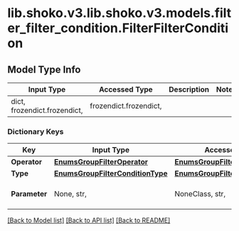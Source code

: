 # lib.shoko.v3.lib.shoko.v3.models.filter_filter_condition.FilterFilterCondition

## Model Type Info
Input Type | Accessed Type | Description | Notes
------------ | ------------- | ------------- | -------------
dict, frozendict.frozendict,  | frozendict.frozendict,  |  | 

### Dictionary Keys
Key | Input Type | Accessed Type | Description | Notes
------------ | ------------- | ------------- | ------------- | -------------
**Operator** | [**EnumsGroupFilterOperator**](EnumsGroupFilterOperator.md) | [**EnumsGroupFilterOperator**](EnumsGroupFilterOperator.md) |  | 
**Type** | [**EnumsGroupFilterConditionType**](EnumsGroupFilterConditionType.md) | [**EnumsGroupFilterConditionType**](EnumsGroupFilterConditionType.md) |  | 
**Parameter** | None, str,  | NoneClass, str,  | The actual value to compare | [optional] 

[[Back to Model list]](../../README.md#documentation-for-models) [[Back to API list]](../../README.md#documentation-for-api-endpoints) [[Back to README]](../../README.md)

